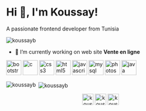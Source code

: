 <h1 >Hi 👋, I'm Koussay!</h1>
<p >A passionate frontend developer from Tunisia</p>

<p> <img src="https://komarev.com/ghpvc/?username=koussayb" alt="koussayb" /> </p>

- 🔭 I’m currently working on web site **Vente en ligne**

<p align="left"><img src="https://devicons.github.io/devicon/devicon.git/icons/bootstrap/bootstrap-plain.svg" alt="bootstrap" width="40" height="40"/> 
  <img src="https://devicons.github.io/devicon/devicon.git/icons/c/c-original.svg" alt="c" width="40" height="40"/> 
  <img src="https://devicons.github.io/devicon/devicon.git/icons/css3/css3-original-wordmark.svg" alt="css3" width="40" height="40"/> 
  <img src="https://devicons.github.io/devicon/devicon.git/icons/html5/html5-original-wordmark.svg" alt="html5" width="40" height="40"/>
  <img src="https://devicons.github.io/devicon/devicon.git/icons/javascript/javascript-original.svg" alt="javascript" width="40" height="40"/> 
  <img src="https://devicons.github.io/devicon/devicon.git/icons/mysql/mysql-original-wordmark.svg" alt="mysql" width="40" height="40"/> 
  <img src="https://devicons.github.io/devicon/devicon.git/icons/photoshop/photoshop-plain.svg" alt="photoshop" width="40" height="40"/>
  <img src="https://devicons.github.io/devicon/devicon.git/icons/java/java-original.svg" alt="java" width="40" height="40"/>
</p>
<p><img align="left" src="https://github-readme-stats.vercel.app/api/top-langs/?username=koussayb&layout=compact" alt="koussayb" /></p>

<p>&nbsp;<img align="center" src="https://github-readme-stats.vercel.app/api?username=koussayb&show_icons=true" alt="koussayb" /></p>

<p align="center">
<a href="https://fb.com/koussay.bouchaala.35" target="blank"><img align="center" src="https://cdn.jsdelivr.net/npm/simple-icons@3.0.1/icons/facebook.svg" alt="koussay.bouchaala.35" height="30" width="30" /></a>
<a href="https://instagram.com/koussay.bouchaala" target="blank"><img align="center" src="https://cdn.jsdelivr.net/npm/simple-icons@3.0.1/icons/instagram.svg" alt="koussay.bouchaala" height="30" width="30" /></a>
  <a href="https://www.linkedin.com/in/koussay-bouchaala-138462174/" target="blank"><img align="center" src="https://cdn.jsdelivr.net/npm/simple-icons@3.0.1/icons/linkedin.svg" alt="koussay-bouchaala" height="30" width="30" /></a>
</p>

